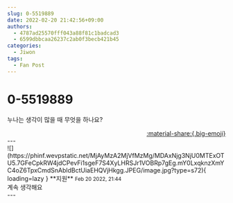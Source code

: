 ```yaml
---
slug: 0-5519889
date: 2022-02-20 21:42:56+09:00
authors:
  - 4787ad25570fff043a88f81c1badcad3
  - 6599dbbcaa26237c2ab0f3becb421b45
categories:
  - Jiwon
tags:
  - Fan Post
---
```


# 0-5519889

<div class="post-container" markdown="1">
<div class="content-container md-sidebar__scrollwrap" markdown="1">

누나는 생각이 많을 때 무엇을 하나요?

</div>
</div>

<div style="text-align: right;" markdown="1">
<a href="https://weverse.io/fromis9/fanpost/0-5519889" style="text-align: right;">:material-share:{.big-emoji}</a>
</div>
---

<div class="comments-container md-sidebar__scrollwrap" markdown="1">
<div class="comment" markdown="1">
<div class='id-container' markdown="1">
![](https://phinf.wevpstatic.net/MjAyMzA2MjVfMzMg/MDAxNjg3NjU0MTExOTU5.7GFeCpkRW4jdCPevFi1sgeF7S4XyLHRSJr1VOBRp7gEg.mY0LxqknzXmYC4oZ6TpxCmdSnAbldBctUiaEHQVjHkgg.JPEG/image.jpg?type=s72){ loading=lazy }
**<span class="artist">지원</span>** <small>Feb 20 2022, 21:44</small><br>
</div>
<div class='comment-body' markdown="1">
계속 생각해요 
</div>
</div>
</div>
---
